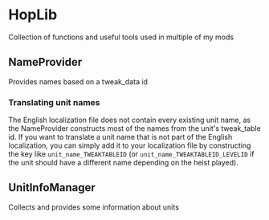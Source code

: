 # HopLib
Collection of functions and useful tools used in multiple of my mods

## NameProvider
Provides names based on a tweak_data id

### Translating unit names
The English localization file does not contain every existing unit name, as the NameProvider constructs most of the names from the unit's tweak_table id. If you want to translate a unit name that is not part of the English localization, you can simply add it to your localization file by constructing the key like ``unit_name_TWEAKTABLEID`` (or ``unit_name_TWEAKTABLEID_LEVELID`` if the unit should have a different name depending on the heist played).

## UnitInfoManager
Collects and provides some information about units
